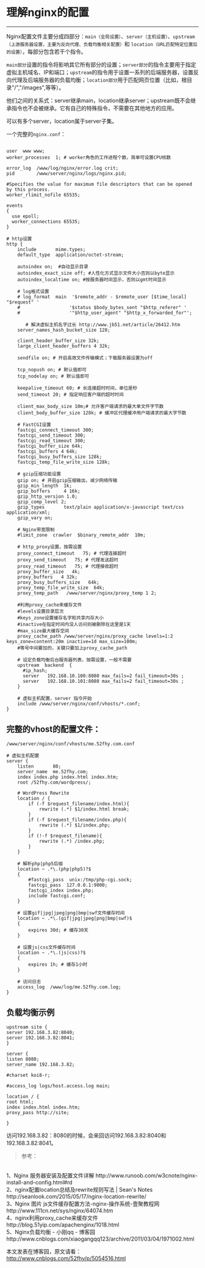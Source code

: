# 理解nginx的配置

---

Nginx配置文件主要分成四部分：`main（全局设置）`、`server（主机设置）`、`upstream（上游服务器设置，主要为反向代理、负载均衡相关配置）`和 `location（URL匹配特定位置后的设置）`，每部分包含若干个指令。

`main部分`设置的指令将影响其它所有部分的设置；`server部分`的指令主要用于指定虚拟主机域名、IP和端口；`upstream`的指令用于设置一系列的后端服务器，设置反向代理及后端服务器的负载均衡；`location部分`用于匹配网页位置（比如，根目录"/","/images",等等）。

他们之间的关系式：server继承main，location继承server；upstream既不会继承指令也不会被继承。它有自己的特殊指令，不需要在其他地方的应用。

可以有多个server，location属于server子集。

一个完整的`nginx.conf`：
```

user  www www;
worker_processes  1; # worker角色的工作进程个数，简单可设置CPU核数

error_log  /www/log/nginx/error.log crit;
pid        /www/server/nginx/logs/nginx.pid;

#Specifies the value for maximum file descriptors that can be opened by this process. 
worker_rlimit_nofile 65535;

events 
{
  use epoll;
  worker_connections 65535;
}

# http设置
http {
	include       mime.types;
	default_type  application/octet-stream;

	autoindex on;  #自动显示目录
    autoindex_exact_size off; #人性化方式显示文件大小否则以byte显示
    autoindex_localtime on; #按服务器时间显示，否则以gmt时间显示

    # log格式设置
    # log_format  main  '$remote_addr - $remote_user [$time_local] "$request" '
    #                  '$status $body_bytes_sent "$http_referer" '
    #                  '"$http_user_agent" "$http_x_forwarded_for"';

       # 解决虚拟主机名字过长 http://www.jb51.net/article/26412.htm
	server_names_hash_bucket_size 128;

	client_header_buffer_size 32k;
	large_client_header_buffers 4 32k;

	sendfile on; # 开启高效文件传输模式；下载服务器设置为off
	
	tcp_nopush on; # 默认值即可
	tcp_nodelay on; # 默认值即可

	keepalive_timeout 60; # 长连接超时时间，单位是秒
	send_timeout 20; # 指定响应客户端的超时时间
	
	client_max_body_size 10m;# 允许客户端请求的最大单文件字节数
    client_body_buffer_size 128k; # 缓冲区代理缓冲用户端请求的最大字节数

    # FastCGI设置
	fastcgi_connect_timeout 300;
	fastcgi_send_timeout 300;
	fastcgi_read_timeout 300;
	fastcgi_buffer_size 64k;
	fastcgi_buffers 4 64k;
	fastcgi_busy_buffers_size 128k;
	fastcgi_temp_file_write_size 128k;

    # gzip压缩功能设置
	gzip on; # 开启gzip压缩输出，减少网络传输
	gzip_min_length  1k;
	gzip_buffers     4 16k;
	gzip_http_version 1.0;
	gzip_comp_level 2;
	gzip_types       text/plain application/x-javascript text/css application/xml;
	gzip_vary on;
	
	# Nginx带宽限制
	#limit_zone  crawler  $binary_remote_addr  10m;

	# http_proxy设置，按需设置
    proxy_connect_timeout   75; # 代理连接超时
    proxy_send_timeout   75; # 代理发送超时
    proxy_read_timeout   75; # 代理接收超时
    proxy_buffer_size   4k;
    proxy_buffers   4 32k;
    proxy_busy_buffers_size   64k;
    proxy_temp_file_write_size  64k;
    proxy_temp_path   /www/server/nginx/proxy_temp 1 2;
    
    #利用proxy_cache来缓存文件
    #levels设置目录层次 
    #keys_zone设置缓存名字和共享内存大小 
    #inactive在指定时间内没人访问则被删除在这里是1天 
    #max_size最大缓存空间
    proxy_cache_path /www/server/nginx/proxy_cache levels=1:2 keys_zone=content:20m inactive=1d max_size=100m;  
    #等号中间要加的，关键只要加上proxy_cache_path  
    
    # 设定负载均衡后台服务器列表，按需设置，一般不需要
    upstream  backend  { 
      #ip_hash; 
      server   192.168.10.100:8080 max_fails=2 fail_timeout=30s ;  
      server   192.168.10.101:8080 max_fails=2 fail_timeout=30s ;  
    }
	
	# 虚拟主机配置，server 指令开始
	include /www/server/nginx/conf/vhosts/*.conf;
}

```

## 完整的vhost的配置文件：
`/www/server/nginx/conf/vhosts/me.52fhy.com.conf`
```
# 虚拟主机配置
server {
    listen       80;
    server_name  me.52fhy.com;
    index index.php index.html index.htm;
    root /52fhy.com/wordpress/;
    
    # WordPress Rewrite
    location / {
        if (-f $request_filename/index.html){
            rewrite (.*) $1/index.html break;
        }
        if (-f $request_filename/index.php){
            rewrite (.*) $1/index.php;
        }
        if (!-f $request_filename){
            rewrite (.*) /index.php;
        }
    }
    
    # 解析php|php5后缀
    location ~ .*\.(php|php5)?$
    {
        #fastcgi_pass  unix:/tmp/php-cgi.sock;
        fastcgi_pass  127.0.0.1:9000;
        fastcgi_index index.php;
        include fastcgi.conf;
    }
    
    # 设置gif|jpg|jpeg|png|bmp|swf文件缓存时间
    location ~ .*\.(gif|jpg|jpeg|png|bmp|swf)$
    {
        expires 30d; # 缓存30天
    }
    
    # 设置js|css文件缓存时间
    location ~ .*\.(js|css)?$
    {
        expires 1h; # 缓存1小时
    }

    # 访问日志
    access_log  /www/log/me.52fhy.com.log;
}
```

## 负载均衡示例
```
upstream site {
server 192.168.3.82:8040;
server 192.168.3.82:8041;
}
 
server {
listen 8080;
server_name 192.168.3.82;
 
#charset koi8-r;
 
#access_log logs/host.access.log main;
 
location / {
root html;
index index.html index.htm;
proxy_pass http://site;
 
}
```
访问192.168.3.82：8080的时候，会来回访问192.168.3.82:8040和192.168.3.82:8041。

>参考：
<br/>
1、Nginx 服务器安装及配置文件详解
http://www.runoob.com/w3cnote/nginx-install-and-config.html#rd
<br/>
2、nginx配置location总结及rewrite规则写法 | Sean's Notes
http://seanlook.com/2015/05/17/nginx-location-rewrite/
<br/>
3、Nginx 图片 js文件缓存配置方法-nginx-操作系统-壹聚教程网
http://www.111cn.net/sys/nginx/64074.htm
<br/>
4、nginx利用proxy_cache来缓存文件
http://blog.51yip.com/apachenginx/1018.html
<br/>
5、Nginx负载均衡 - 小刚qq - 博客园
http://www.cnblogs.com/xiaogangqq123/archive/2011/03/04/1971002.html
<br/>

本文发表在博客园，原文请看：
http://www.cnblogs.com/52fhy/p/5054516.html

